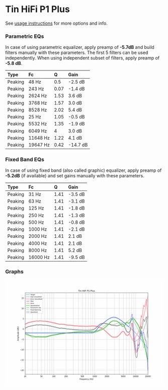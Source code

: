 # Tin HiFi P1 Plus
See [usage instructions](https://github.com/jaakkopasanen/AutoEq#usage) for more options and info.

### Parametric EQs
In case of using parametric equalizer, apply preamp of **-5.7dB** and build filters manually
with these parameters. The first 5 filters can be used independently.
When using independent subset of filters, apply preamp of **-5.8 dB**.

| Type    | Fc       |    Q | Gain     |
|:--------|:---------|:-----|:---------|
| Peaking | 48 Hz    | 0.5  | -2.5 dB  |
| Peaking | 243 Hz   | 0.07 | -1.4 dB  |
| Peaking | 2624 Hz  | 1.53 | 3.6 dB   |
| Peaking | 3768 Hz  | 1.57 | 3.0 dB   |
| Peaking | 8528 Hz  | 2.02 | 5.4 dB   |
| Peaking | 25 Hz    | 1.05 | -0.5 dB  |
| Peaking | 5532 Hz  | 1.35 | -1.9 dB  |
| Peaking | 6049 Hz  | 4    | 3.0 dB   |
| Peaking | 11648 Hz | 1.22 | 4.1 dB   |
| Peaking | 19647 Hz | 0.42 | -14.7 dB |

### Fixed Band EQs
In case of using fixed band (also called graphic) equalizer, apply preamp of **-5.2dB**
(if available) and set gains manually with these parameters.

| Type    | Fc       |    Q | Gain    |
|:--------|:---------|:-----|:--------|
| Peaking | 31 Hz    | 1.41 | -3.5 dB |
| Peaking | 63 Hz    | 1.41 | -3.1 dB |
| Peaking | 125 Hz   | 1.41 | -1.8 dB |
| Peaking | 250 Hz   | 1.41 | -1.3 dB |
| Peaking | 500 Hz   | 1.41 | -0.8 dB |
| Peaking | 1000 Hz  | 1.41 | -2.1 dB |
| Peaking | 2000 Hz  | 1.41 | 2.1 dB  |
| Peaking | 4000 Hz  | 1.41 | 2.1 dB  |
| Peaking | 8000 Hz  | 1.41 | 5.2 dB  |
| Peaking | 16000 Hz | 1.41 | -9.5 dB |

### Graphs
![](./Tin%20HiFi%20P1%20Plus.png)